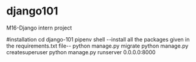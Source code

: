 # django101
 M16-Django intern project 
 
#installation
 cd django-101
 pipenv shell
 --install all the packages given in the requirements.txt file--
 python manage.py migrate
 python manage.py createsuperuser
 python manage.py runserver 0.0.0.0:8000
